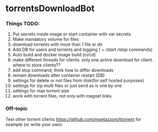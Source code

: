 # torrentsDownloadBot

### Things TODO:

1) Put secrets inside image or start container with var secrets
2) Make mandatory volume for files
3) download torrents with more than 1 file or dir
4) Add DB for users and torrents and logging ( + /start /stop commands)
5) Auto build and docker image build (ci/cd)
6) make different threads for clients. only one active download for client. where to store clients??
7) add stop command, think how to differ downloads
8) remain downloads after container restart (DB) 
9) settings for delete or not files from disk(for self hosted purposes)
10) settings for zip multi files or just send as is one by one
11) settings for max torrent size
12) work with torrent files, not only with magnet links

### Off-topic

Test other torrent clients https://github.com/mpetazzoni/ttorrent for example (or write your own)
